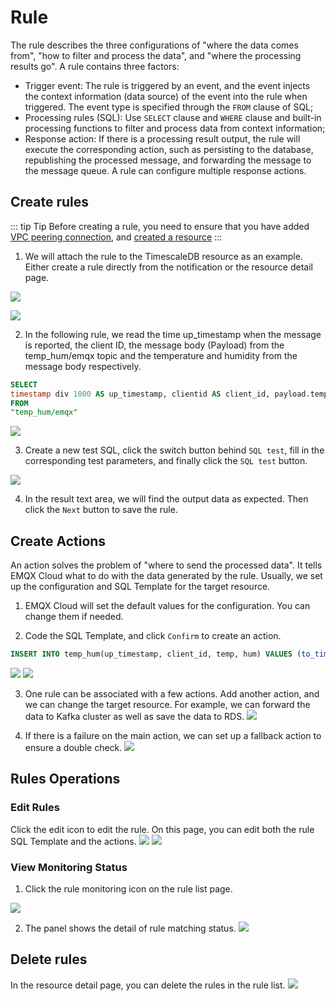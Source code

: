 # Rule

The rule describes the three configurations of "where the data comes from", "how to filter and process the data", and "where the processing results go". A rule contains three factors:

- Trigger event: The rule is triggered by an event, and the event injects the context information (data source) of the event into the rule when triggered. The event type is specified through the `FROM` clause of SQL;
- Processing rules (SQL): Use `SELECT` clause and `WHERE` clause and built-in processing functions to filter and process data from context information;
- Response action: If there is a processing result output, the rule will execute the corresponding action, such as persisting to the database, republishing the processed message, and forwarding the message to the message queue. A rule can configure multiple response actions.



## Create rules
::: tip Tip
Before creating a rule, you need to ensure that you have added [VPC peering connection](../deployments/vpc_peering.md), and [created a resource](resource.md)
:::

1. We will attach the rule to the TimescaleDB resource as an example. Either create a rule directly from the notification or the resource detail page.

![](./_assets/resource_05.png)

![](./_assets/rule_intro_01.png)


2. In the following rule, we read the time up_timestamp when the message is reported, the client ID, the message body (Payload) from the temp_hum/emqx topic and the temperature and humidity from the message body respectively.

```sql
SELECT 
timestamp div 1000 AS up_timestamp, clientid AS client_id, payload.temp AS temp, payload.hum AS hum
FROM
"temp_hum/emqx"

```
![](./_assets/rule_intro_02.png)


3. Create a new test SQL, click the switch button behind `SQL test`, fill in the corresponding test parameters, and finally click the `SQL test` button.

![](./_assets/rule_intro_03.png)


4. In the result text area, we will find the output data as expected. Then click the `Next` button to save the rule.



## Create Actions

An action solves the problem of "where to send the processed data". It tells EMQX Cloud what to do with the data generated by the rule. Usually, we set up the configuration and SQL Template for the target resource. 

1. EMQX Cloud will set the default values for the configuration. You can change them if needed.

2. Code the SQL Template, and click `Confirm` to create an action.

```sql
INSERT INTO temp_hum(up_timestamp, client_id, temp, hum) VALUES (to_timestamp(${up_timestamp}), ${client_id}, ${temp}, ${hum})

```
![](./_assets/rule_intro_12.png)
![](./_assets/rule_intro_04.png)

3. One rule can be associated with a few actions. Add another action, and we can change the target resource. For example, we can forward the data to Kafka cluster as well as save the data to RDS.
![](./_assets/rule_intro_05.png)

4. If there is a failure on the main action, we can set up a fallback action to ensure a double check. 
![](./_assets/rule_intro_06.png)


## Rules Operations

### Edit Rules
Click the edit icon to edit the rule. On this page, you can edit both the rule SQL Template and the actions.
![](./_assets/rule_intro_07.png)
![](./_assets/rule_intro_08.png)
  

### View Monitoring Status

1. Click the rule monitoring icon on the rule list page.

![](./_assets/rule_intro_09.png)

2. The panel shows the detail of rule matching status.
![](./_assets/rule_intro_10.png)



## Delete rules

In the resource detail page, you can delete the rules in the rule list.
![](./_assets/rule_intro_11.png)

